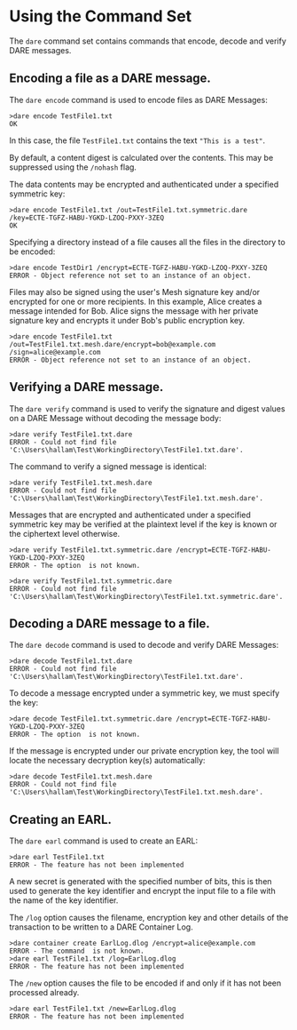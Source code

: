 
# Using the  Command Set

The `dare` command set contains commands that encode, decode and verify 
DARE messages.

## Encoding a file as a DARE message.

The `dare encode` command is used to encode files as DARE Messages:


````
>dare encode TestFile1.txt
OK
````

In this case, the file `TestFile1.txt` contains the text `"This is a test"`.

By default, a content digest is calculated over the contents. This may be 
suppressed using the `/nohash` flag.

The data contents may be encrypted and authenticated under a specified symmetric key:


````
>dare encode TestFile1.txt /out=TestFile1.txt.symmetric.dare /key=ECTE-TGFZ-HABU-YGKD-LZOQ-PXXY-3ZEQ
OK
````

Specifying a directory instead of a file causes all the files in the directory to be 
encoded:


````
>dare encode TestDir1 /encrypt=ECTE-TGFZ-HABU-YGKD-LZOQ-PXXY-3ZEQ
ERROR - Object reference not set to an instance of an object.
````

Files may also be signed using the user's Mesh signature key and/or encrypted for one
or more recipients. In this example, Alice creates a message intended for Bob.
Alice signs the message with her private signature key and encrypts it under Bob's
public encryption key.


````
>dare encode TestFile1.txt /out=TestFile1.txt.mesh.dare/encrypt=bob@example.com /sign=alice@example.com
ERROR - Object reference not set to an instance of an object.
````


## Verifying a DARE message.

The `dare verify` command is used to verify the signature and 
digest values on a DARE Message without decoding the message body:


````
>dare verify TestFile1.txt.dare
ERROR - Could not find file 'C:\Users\hallam\Test\WorkingDirectory\TestFile1.txt.dare'.
````

The command to verify a signed message is identical:


````
>dare verify TestFile1.txt.mesh.dare
ERROR - Could not find file 'C:\Users\hallam\Test\WorkingDirectory\TestFile1.txt.mesh.dare'.
````

Messages that are encrypted and authenticated under a specified symmetric key 
may be verified at the plaintext level if the key is known or the ciphertext 
level otherwise.


````
>dare verify TestFile1.txt.symmetric.dare /encrypt=ECTE-TGFZ-HABU-YGKD-LZOQ-PXXY-3ZEQ
ERROR - The option  is not known.
````



````
>dare verify TestFile1.txt.symmetric.dare
ERROR - Could not find file 'C:\Users\hallam\Test\WorkingDirectory\TestFile1.txt.symmetric.dare'.
````

## Decoding a DARE message to a file.

The `dare decode` command is used to decode and verify DARE Messages:


````
>dare decode TestFile1.txt.dare
ERROR - Could not find file 'C:\Users\hallam\Test\WorkingDirectory\TestFile1.txt.dare'.
````

To decode a message encrypted under a symmetric key, we must specify the key:


````
>dare decode TestFile1.txt.symmetric.dare /encrypt=ECTE-TGFZ-HABU-YGKD-LZOQ-PXXY-3ZEQ
ERROR - The option  is not known.
````

If the message is encrypted under our private encryption key, the tool will locate
the necessary decryption key(s) automatically:


````
>dare decode TestFile1.txt.mesh.dare
ERROR - Could not find file 'C:\Users\hallam\Test\WorkingDirectory\TestFile1.txt.mesh.dare'.
````


## Creating an EARL.

The `dare earl` command is used to create an EARL:


````
>dare earl TestFile1.txt
ERROR - The feature has not been implemented
````

A new secret is generated with the specified number of bits, this is then used
to generate the key identifier and encrypt the input file to a file with the
name of the key identifier.

The `/log` option causes the filename, encryption key and other details of
the transaction to be written to a DARE Container Log.


````
>dare container create EarlLog.dlog /encrypt=alice@example.com
ERROR - The command  is not known.
>dare earl TestFile1.txt /log=EarlLog.dlog
ERROR - The feature has not been implemented
````

The `/new` option causes the file to be encoded if and only if it has not 
been processed already.


````
>dare earl TestFile1.txt /new=EarlLog.dlog
ERROR - The feature has not been implemented
````

